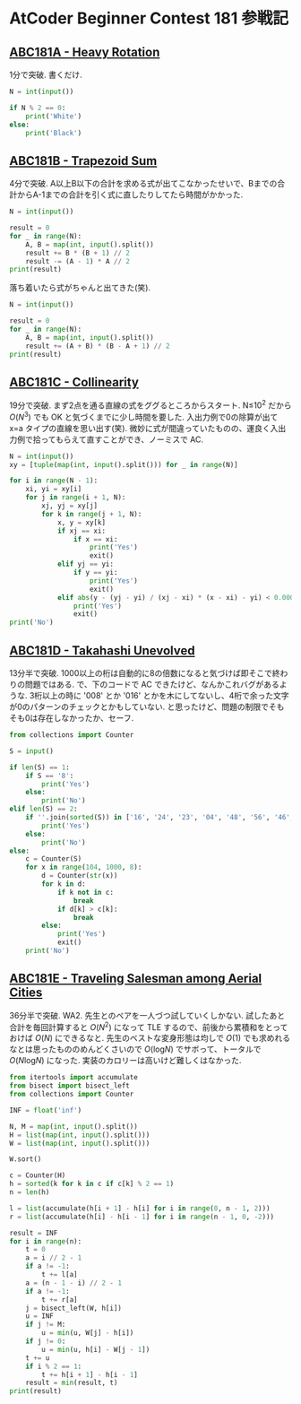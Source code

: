 # AtCoder Beginner Contest 181 参戦記

## [ABC181A - Heavy Rotation](https://atcoder.jp/contests/abc181/tasks/abc181_a)

1分で突破. 書くだけ.

```python
N = int(input())

if N % 2 == 0:
    print('White')
else:
    print('Black')
```

## [ABC181B - Trapezoid Sum](https://atcoder.jp/contests/abc181/tasks/abc181_b)

4分で突破. A以上B以下の合計を求める式が出てこなかったせいで、Bまでの合計からA-1までの合計を引く式に直したりしてたら時間がかかった.

```python
N = int(input())

result = 0
for _ in range(N):
    A, B = map(int, input().split())
    result += B * (B + 1) // 2
    result -= (A - 1) * A // 2
print(result)
```

落ち着いたら式がちゃんと出てきた(笑).

```python
N = int(input())

result = 0
for _ in range(N):
    A, B = map(int, input().split())
    result += (A + B) * (B - A + 1) // 2
print(result)
```

## [ABC181C - Collinearity](https://atcoder.jp/contests/abc181/tasks/abc181_c)

19分で突破. まず2点を通る直線の式をググるところからスタート. N≤10<sup>2</sup> だから *O*(*N*<sup>3</sup>) でも OK と気づくまでに少し時間を要した. 入出力例で0の除算が出て x=a タイプの直線を思い出す(笑). 微妙に式が間違っていたものの、運良く入出力例で拾ってもらえて直すことができ、ノーミスで AC.

```python
N = int(input())
xy = [tuple(map(int, input().split())) for _ in range(N)]

for i in range(N - 1):
    xi, yi = xy[i]
    for j in range(i + 1, N):
        xj, yj = xy[j]
        for k in range(j + 1, N):
            x, y = xy[k]
            if xj == xi:
                if x == xi:
                    print('Yes')
                    exit()
            elif yj == yi:
                if y == yi:
                    print('Yes')
                    exit()
            elif abs(y - (yj - yi) / (xj - xi) * (x - xi) - yi) < 0.000001:
                print('Yes')
                exit()
print('No')
```

## [ABC181D - Takahashi Unevolved](https://atcoder.jp/contests/abc181/tasks/abc181_d)

13分半で突破. 1000以上の桁は自動的に8の倍数になると気づけば即そこで終わりの問題ではある. で、下のコードで AC できたけど、なんかこれバグがあるような. 3桁以上の時に '008' とか '016' とかを木にしてないし、4桁で余った文字が0のパターンのチェックとかもしていない. と思ったけど、問題の制限でそもそも0は存在しなかったか、セーフ.

```python
from collections import Counter

S = input()

if len(S) == 1:
    if S == '8':
        print('Yes')
    else:
        print('No')
elif len(S) == 2:
    if ''.join(sorted(S)) in ['16', '24', '23', '04', '48', '56', '46', '27', '08', '88', '69']:
        print('Yes')
    else:
        print('No')
else:
    c = Counter(S)
    for x in range(104, 1000, 8):
        d = Counter(str(x))
        for k in d:
            if k not in c:
                break
            if d[k] > c[k]:
                break
        else:
            print('Yes')
            exit()
    print('No')
```

## [ABC181E - Traveling Salesman among Aerial Cities](https://atcoder.jp/contests/abc181/tasks/abc181_e)

36分半で突破. WA2. 先生とのペアを一人づつ試していくしかない. 試したあと合計を毎回計算すると *O*(*N*<sup>2</sup>) になって TLE するので、前後から累積和をとっておけば *O*(*N*) にできるなと. 先生のベストな変身形態は均しで *O*(1) でも求めれるなとは思ったもののめんどくさいので *O*(log<i>N</i>) でサボって、トータルで *O*(<i>N</i>log<i>N</i>) になった. 実装のカロリーは高いけど難しくはなかった.

```python
from itertools import accumulate
from bisect import bisect_left
from collections import Counter

INF = float('inf')

N, M = map(int, input().split())
H = list(map(int, input().split()))
W = list(map(int, input().split()))

W.sort()

c = Counter(H)
h = sorted(k for k in c if c[k] % 2 == 1)
n = len(h)

l = list(accumulate(h[i + 1] - h[i] for i in range(0, n - 1, 2)))
r = list(accumulate(h[i] - h[i - 1] for i in range(n - 1, 0, -2)))

result = INF
for i in range(n):
    t = 0
    a = i // 2 - 1
    if a != -1:
        t += l[a]
    a = (n - 1 - i) // 2 - 1
    if a != -1:
        t += r[a]
    j = bisect_left(W, h[i])
    u = INF
    if j != M:
        u = min(u, W[j] - h[i])
    if j != 0:
        u = min(u, h[i] - W[j - 1])
    t += u
    if i % 2 == 1:
        t += h[i + 1] - h[i - 1]
    result = min(result, t)
print(result)
```
